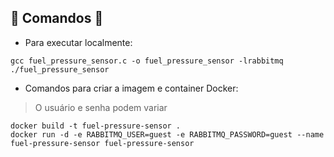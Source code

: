 ## 🚧 Comandos 🚧

* Para executar localmente:

```
gcc fuel_pressure_sensor.c -o fuel_pressure_sensor -lrabbitmq
./fuel_pressure_sensor
```

* Comandos para criar a imagem e container Docker:

> O usuário e senha podem variar

```
docker build -t fuel-pressure-sensor .
docker run -d -e RABBITMQ_USER=guest -e RABBITMQ_PASSWORD=guest --name fuel-pressure-sensor fuel-pressure-sensor
```

